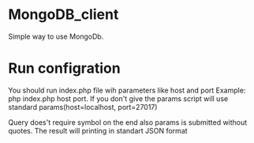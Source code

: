 # MongoDB_client
Simple way to use MongoDb.

# Run configration
You should run index.php file wih parameters like host and port
Example: php index.php host port.
If you don't give the params script will use standard params(host=localhost, port=27017)

Query does't require symbol on the end also params  is submitted without quotes.
The result will printing in standart JSON format
